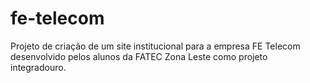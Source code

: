 # fe-telecom
Projeto de criação de um site institucional para a empresa FE Telecom desenvolvido pelos alunos da FATEC Zona Leste como projeto integradouro.
